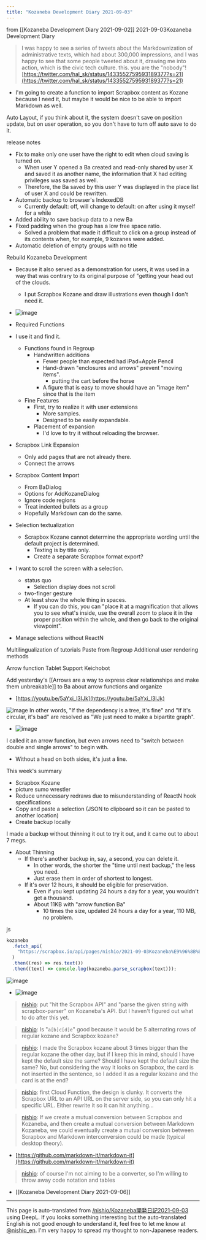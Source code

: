 ```yaml
---
title: "Kozaneba Development Diary 2021-09-03"
---
```


from  [[Kozaneba Development Diary 2021-09-02]]
2021-09-03Kozaneba Development Diary

> I was happy to see a series of tweets about the Markdownization of administrative texts, which had about 300,000 impressions, and I was happy to see that some people tweeted about it, drawing me into action, which is the civic tech culture. this. you are the "nobody"! [https://twitter.com/hal_sk/status/1433552759593189377?s=21](https://twitter.com/hal_sk/status/1433552759593189377?s=21)
- I'm going to create a function to import Scrapbox content as Kozane because I need it, but maybe it would be nice to be able to import Markdown as well.

Auto Layout, if you think about it, the system doesn't save on position update, but on user operation, so you don't have to turn off auto save to do it.

release notes
- Fix to make only one user have the right to edit when cloud saving is turned on.
    - When user Y opened a Ba created and read-only shared by user X and saved it as another name, the information that X had editing privileges was saved as well.
    - Therefore, the Ba saved by this user Y was displayed in the place list of user X and could be rewritten.
- Automatic backup to browser's IndexedDB
    - Currently default: off, will change to default: on after using it myself for a while
- Added ability to save backup data to a new Ba
- Fixed padding when the group has a low free space ratio.
    - Solved a problem that made it difficult to click on a group instead of its contents when, for example, 9 kozanes were added.
- Automatic deletion of empty groups with no title

Rebuild Kozaneba Development
- Because it also served as a demonstration for users, it was used in a way that was contrary to its original purpose of "getting your head out of the clouds.
    - I put Scrapbox Kozane and draw illustrations even though I don't need it.
- ![image](https://gyazo.com/ed1b782cc5f75ac38432b464fe1c3b70/thumb/1000)
- Required Functions
- I use it and find it.
    - Functions found in Regroup
        - Handwritten additions
            - Fewer people than expected had iPad+Apple Pencil
            - Hand-drawn "enclosures and arrows" prevent "moving items".
                - putting the cart before the horse
            - A figure that is easy to move should have an "image item" since that is the item
    - Fine Features
        - First, try to realize it with user extensions
            - More samples.
            - Designed to be easily expandable.
        - Placement of expansion
            - I'd love to try it without reloading the browser.

- Scrapbox Link Expansion
    - Only add pages that are not already there.
    - Connect the arrows

- Scrapbox Content Import
    - From BaDialog
    - Options for AddKozaneDialog
    - Ignore code regions
    - Treat indented bullets as a group
    - Hopefully Markdown can do the same.

- Selection textualization
    - Scrapbox Kozane cannot determine the appropriate wording until the default project is determined.
        - Texting is by title only.
        - Create a separate Scrapbox format export?

- I want to scroll the screen with a selection.
    - status quo
        - Selection display does not scroll
    - two-finger gesture
    - At least show the whole thing in spaces.
        - If you can do this, you can "place it at a magnification that allows you to see what's inside, use the overall zoom to place it in the proper position within the whole, and then go back to the original viewpoint".
- Manage selections without ReactN

Multilingualization of tutorials
Paste from Regroup
Additional user rendering methods

Arrow function
Tablet Support
Keichobot

Add yesterday's [[Arrows are a way to express clear relationships and make them unbreakable]] to Ba about arrow functions and organize
- [https://youtu.be/5aYxi_l3IJk](https://youtu.be/5aYxi_l3IJk)

![image](https://gyazo.com/9a23774ba94b281eff638253525d8529/thumb/1000)
In other words, "If the dependency is a tree, it's fine" and "If it's circular, it's bad" are resolved as "We just need to make a bipartite graph".
- ![image](https://gyazo.com/fedbceccc7836eb80c868172d7b5fb87/thumb/1000)


I called it an arrow function, but even arrows need to "switch between double and single arrows" to begin with.
- Without a head on both sides, it's just a line.


This week's summary
- Scrapbox Kozane
- picture sumo wrestler
- Reduce unnecessary redraws due to misunderstanding of ReactN hook specifications
- Copy and paste a selection (JSON to clipboard so it can be pasted to another location)
- Create backup locally

I made a backup without thinning it out to try it out, and it came out to about 7 megs.
- About Thinning
    - If there's another backup in, say, a second, you can delete it.
        - In other words, the shorter the "time until next backup," the less you need.
        - Just erase them in order of shortest to longest.
    - If it's over 12 hours, it should be eligible for preservation.
        - Even if you kept updating 24 hours a day for a year, you wouldn't get a thousand.
        - About 11KB with "arrow function Ba"
            - 10 times the size, updated 24 hours a day for a year, 110 MB, no problem.

js

```javascript
kozaneba
  .fetch_api(
    "https://scrapbox.io/api/pages/nishio/2021-09-03Kozaneba%E9%96%8B%E7%99%BA%E6%97%A5%E8%A8%98/text"
  )
  .then((res) => res.text())
  .then((text) => console.log(kozaneba.parse_scrapbox(text)));
```

![image](https://gyazo.com/a92410d360f2d6323ad1d0ff685afc90/thumb/1000)
- ![image](https://gyazo.com/dd9a2099d4991c2f40f764a2f0ca5624/thumb/1000)

> [nishio](https://twitter.com/nishio/status/1433740238799572998): put "hit the Scrapbox API" and "parse the given string with scrapbox-parser" on Kozaneba's API. But I haven't figured out what to do after this yet.

> [nishio](https://twitter.com/nishio/status/1433741644185047043): Is "`a[b]c[d]e`" good because it would be 5 alternating rows of regular kozane and Scrapbox kozane?

> [nishio](https://twitter.com/nishio/status/1433742430591807495): I made the Scrapbox kozane about 3 times bigger than the regular kozane the other day, but if I keep this in mind, should I have kept the default size the same? Should I have kept the default size the same?
>  No, but considering the way it looks on Scrapbox, the card is not inserted in the sentence, so I added it as a regular kozane and the card is at the end?

> [nishio](https://twitter.com/nishio/status/1433764680435048448): first Cloud Function, the design is clunky. It converts the Scrapbox URL to an API URL on the server side, so you can only hit a specific URL. Either rewrite it so it can hit anything...

> [nishio](https://twitter.com/nishio/status/1433772246380605451): If we create a mutual conversion between Scrapbox and Kozaneba, and then create a mutual conversion between Markdown Kozaneba, we could eventually create a mutual conversion between Scrapbox and Markdown interconversion could be made (typical desktop theory).
- [https://github.com/markdown-it/markdown-it](https://github.com/markdown-it/markdown-it)

> [nishio](https://twitter.com/nishio/status/1433779469777453063): of course I'm not aiming to be a converter, so I'm willing to throw away code notation and tables

- [[Kozaneba Development Diary 2021-09-06]]
---
This page is auto-translated from [/nishio/Kozaneba開発日記2021-09-03](https://scrapbox.io/nishio/Kozaneba開発日記2021-09-03) using DeepL. If you looks something interesting but the auto-translated English is not good enough to understand it, feel free to let me know at [@nishio_en](https://twitter.com/nishio_en). I'm very happy to spread my thought to non-Japanese readers.